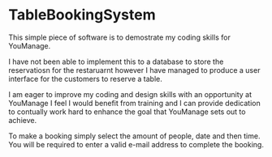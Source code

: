 # TableBookingSystem
This simple piece of software is to demostrate my coding skills for YouManage.

I have not been able to implement this to a database to store the reservatiosn for the restaruarnt however I have managed to produce a user interface for the customers to reserve a table.

I am eager to improve my coding and design skills with an opportunity at YouManage I feel I would benefit from training and I can provide dedication to contually work hard to enhance the goal that YouManage sets out to achieve.

To make a booking simply select the amount of people, date and then time. You will be required to enter a valid e-mail address to complete the booking.

